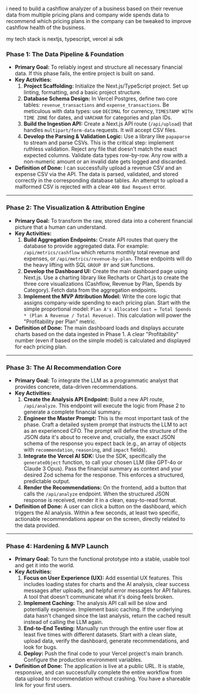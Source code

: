 i need to build a cashflow analyzer of a business based on their revenue data from multiple pricing plans and company wide spends data to recommend which pricing plans in the company can be tweaked to improve cashflow health of the business.

my tech stack is nextjs, typescript, vercel ai sdk

### Phase 1: The Data Pipeline & Foundation

- **Primary Goal:** To reliably ingest and structure all necessary financial data. If this phase fails, the entire project is built on sand.
- **Key Activities:**
  1.  **Project Scaffolding:** Initialize the Next.js/TypeScript project. Set up linting, formatting, and a basic project structure.
  2.  **Database Schema Design:** In Vercel Postgres, define two core tables: `revenue_transactions` and `expense_transactions`. Be meticulous with data types: use `DECIMAL` for currency, `TIMESTAMP WITH TIME ZONE` for dates, and `VARCHAR` for categories and plan IDs.
  3.  **Build the Ingestion API:** Create a Next.js API route (`/api/upload`) that handles `multipart/form-data` requests. It will accept CSV files.
  4.  **Develop the Parsing & Validation Logic:** Use a library like `papaparse` to stream and parse CSVs. This is the critical step: implement ruthless validation. Reject any file that doesn't match the exact expected columns. Validate data types row-by-row. Any row with a non-numeric amount or an invalid date gets logged and discarded.
- **Definition of Done:** I can successfully upload a revenue CSV and an expense CSV via the API. The data is parsed, validated, and stored correctly in the corresponding database tables. An attempt to upload a malformed CSV is rejected with a clear `400 Bad Request` error.

---

### Phase 2: The Visualization & Attribution Engine

- **Primary Goal:** To transform the raw, stored data into a coherent financial picture that a human can understand.
- **Key Activities:**
  1.  **Build Aggregation Endpoints:** Create API routes that query the database to provide aggregated data. For example: `/api/metrics/cashflow` which returns monthly total revenue and expenses, or `/api/metrics/revenue-by-plan`. These endpoints will do the heavy lifting with SQL `GROUP BY` and `SUM` functions.
  2.  **Develop the Dashboard UI:** Create the main dashboard page using Next.js. Use a charting library like Recharts or Chart.js to create the three core visualizations (Cashflow, Revenue by Plan, Spends by Category). Fetch data from the aggregation endpoints.
  3.  **Implement the MVP Attribution Model:** Write the core logic that assigns company-wide spending to each pricing plan. Start with the simple proportional model: `Plan A's Allocated Cost = Total Spends * (Plan A Revenue / Total Revenue)`. This calculation will power the "Profitability per Plan" metric.
- **Definition of Done:** The main dashboard loads and displays accurate charts based on the data ingested in Phase 1. A clear "Profitability" number (even if based on the simple model) is calculated and displayed for each pricing plan.

---

### Phase 3: The AI Recommendation Core

- **Primary Goal:** To integrate the LLM as a programmatic analyst that provides concrete, data-driven recommendations.
- **Key Activities:**
  1.  **Create the Analysis API Endpoint:** Build a new API route, `/api/analyze`. This endpoint will execute the logic from Phase 2 to generate a complete financial summary.
  2.  **Engineer the Master Prompt:** This is the most important task of the phase. Craft a detailed system prompt that instructs the LLM to act as an experienced CFO. The prompt will define the structure of the JSON data it's about to receive and, crucially, the exact JSON schema of the response you expect back (e.g., an array of objects with `recommendation`, `reasoning`, and `impact` fields).
  3.  **Integrate the Vercel AI SDK:** Use the SDK, specifically the `generateObject` function, to call your chosen LLM (like GPT-4o or Claude 3 Opus). Pass the financial summary as context and your desired Zod schema for the response. This enforces a structured, predictable output.
  4.  **Render the Recommendations:** On the frontend, add a button that calls the `/api/analyze` endpoint. When the structured JSON response is received, render it in a clean, easy-to-read format.
- **Definition of Done:** A user can click a button on the dashboard, which triggers the AI analysis. Within a few seconds, at least two specific, actionable recommendations appear on the screen, directly related to the data provided.

---

### Phase 4: Hardening & MVP Launch

- **Primary Goal:** To turn the functional prototype into a stable, usable tool and get it into the world.
- **Key Activities:**
  1.  **Focus on User Experience (UX):** Add essential UX features. This includes loading states for charts and the AI analysis, clear success messages after uploads, and helpful error messages for API failures. A tool that doesn't communicate what it's doing feels broken.
  2.  **Implement Caching:** The analysis API call will be slow and potentially expensive. Implement basic caching. If the underlying data hasn't changed since the last analysis, return the cached result instead of calling the LLM again.
  3.  **End-to-End Testing:** Manually run through the entire user flow at least five times with different datasets. Start with a clean slate, upload data, verify the dashboard, generate recommendations, and look for bugs.
  4.  **Deploy:** Push the final code to your Vercel project's main branch. Configure the production environment variables.
- **Definition of Done:** The application is live at a public URL. It is stable, responsive, and can successfully complete the entire workflow from data upload to recommendation without crashing. You have a shareable link for your first users.
